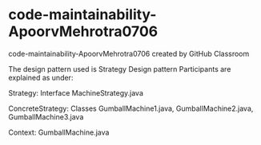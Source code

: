 # code-maintainability-ApoorvMehrotra0706
code-maintainability-ApoorvMehrotra0706 created by GitHub Classroom

The design pattern used is Strategy Design pattern
Participants are explained as under:

Strategy: Interface MachineStrategy.java

ConcreteStrategy: Classes GumballMachine1.java, GumballMachine2.java, GumballMachine3.java

Context: GumballMachine.java
